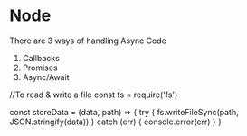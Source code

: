 # Node

There are 3 ways of handling Async Code

1. Callbacks
2. Promises
3. Async/Await

//To read & write a file const fs = require('fs')

const storeData = (data, path) => { try { fs.writeFileSync(path, JSON.stringify(data)) } catch (err) { console.error(err) } }
